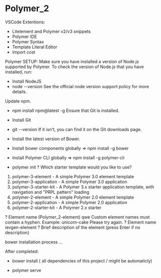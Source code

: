 # Polymer_2

VSCode Extentions:

- Litelement and Polymer v2/v3 snippets
- Polymer IDE
- Polymer Syntax
- Template Literal Editor
- Import cost

Polymer SETUP:
Make sure you have installed a version of Node.js supported by Polymer. To check the version of Node.js that you have installed, run:

- Install NodeJS
- node --version
  See the official node version support policy for more details.

Update npm.

- npm install npm@latest -g
  Ensure that Git is installed.

- Install Git
- git --version
  If it isn't, you can find it on the Git downloads page.

- Install the latest version of Bower.
- Install bower components globally => npm install -g bower

- Install Polymer CLI globally => npm install -g polymer-cli

- polymer init
  ? Which starter template would you like to use?

1. polymer-3-element - A simple Polymer 3.0 element template
2. polymer-3-application - A simple Polymer 3.0 application
3. polymer-3-starter-kit - A Polymer 3.x starter application template, with navigation and "PRPL pattern" loading
4. polymer-2-element - A simple Polymer 2.0 element template
5. polymer-2-application - A simple Polymer 2.0 application
6. polymer-2-starter-kit - A Polymer 2.x starter

? Element name (Polymer_2-element) qwe
Custom element names must contain a hyphen. Example: unicorn-cake
Please try again.
? Element name ievgen-element
? Brief description of the element (press Enter if no description)

bower installation process ...

After completed:

- bower install ( all dependencies of this project / might be automaticly)

- polymer serve

